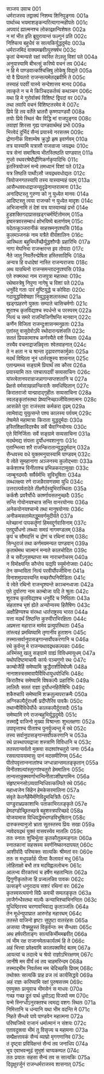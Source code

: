 सञ्जय उवाच	001  
धर्मराजस्य तद्वाक्यं निशम्य शिनिपुङ्गवः	001a  
पार्थाच्च भयमाशङ्कन्परित्यागान्महीपतेः	001c  
अपवादं ह्यात्मनश्च लोकाद्रक्षन्विशेषतः	002a  
न मां भीत इति ब्रूयुरायान्तं फल्गुनं प्रति	002c  
निश्चित्य बहुधैवं स सात्यकिर्युद्धदुर्मदः	003a  
धर्मराजमिदं वाक्यमब्रवीत्पुरुषर्षभ	003c  
कृतां चेन्मन्यसे रक्षां स्वस्ति तेऽस्तु विशां पते	004a  
अनुयास्यामि बीभत्सुं करिष्ये वचनं तव	004c  
न हि मे पाण्डवात्कश्चित्त्रिषु लोकेषु विद्यते	005a  
यो वै प्रियतरो राजन्सत्यमेतद्ब्रवीमि ते	005c  
तस्याहं पदवीं यास्ये सन्देशात्तव मानद	006a  
त्वत्कृते न च मे किञ्चिदकर्तव्यं कथञ्चन	006c  
यथा हि मे गुरोर्वाक्यं विशिष्टं द्विपदां वर	007a  
तथा तवापि वचनं विशिष्टतरमेव मे	007c  
प्रिये हि तव वर्तेते भ्रातरौ कृष्णपाण्डवौ	008a  
तयोः प्रिये स्थितं चैव विद्धि मां राजपुङ्गव	008c  
तवाज्ञां शिरसा गृह्य पाण्डवार्थमहं प्रभो	009a  
भित्त्वेदं दुर्भिदं सैन्यं प्रयास्ये नरसत्तम	009c  
द्रोणानीकं विशाम्येष क्रुद्धो झष इवार्णवम्	010a  
तत्र यास्यामि यत्रासौ राजन्राजा जयद्रथः	010c  
यत्र सेनां समाश्रित्य भीतस्तिष्ठति पाण्डवात्	011a  
गुप्तो रथवरश्रेष्ठैर्द्रौणिकर्णकृपादिभिः	011c  
इतस्त्रियोजनं मन्ये तमध्वानं विशां पते	012a  
यत्र तिष्ठति पार्थोऽसौ जयद्रथवधोद्यतः	012c  
त्रियोजनगतस्यापि तस्य यास्याम्यहं पदम्	013a  
आसैन्धववधाद्राजन्सुदृढेनान्तरात्मना	013c  
अनादिष्टस्तु गुरुणा को नु युध्येत मानवः	014a  
आदिष्टस्तु त्वया राजन्को न युध्येत मादृशः	014c  
अभिजानामि तं देशं यत्र यास्याम्यहं प्रभो	014e  
हुडशक्तिगदाप्रासखड्गचर्मर्ष्टितोमरम्	015a  
इष्वस्त्रवरसम्बाधं क्षोभयिष्ये बलार्णवम्	015c  
यदेतत्कुञ्जरानीकं साहस्रमनुपश्यसि	016a  
कुलमञ्जनकं नाम यत्रैते वीर्यशालिनः	016c  
आस्थिता बहुभिर्म्लेच्छैर्युद्धशौण्डैः प्रहारिभिः	017a  
नागा मेघनिभा राजन्क्षरन्त इव तोयदाः	017c  
नैते जातु निवर्तेरन्प्रेषिता हस्तिसादिभिः	018a  
अन्यत्र हि वधादेषां नास्ति राजन्पराजयः	018c  
अथ यान्रथिनो राजन्समन्तादनुपश्यसि	019a  
एते रुक्मरथा नाम राजपुत्रा महारथाः	019c  
रथेष्वस्त्रेषु निपुणा नागेषु च विशां पते	020a  
धनुर्वेदे गताः पारं मुष्टियुद्धे च कोविदाः	020c  
गदायुद्धविशेषज्ञा नियुद्धकुशलास्तथा	021a  
खड्गप्रहरणे युक्ताः सम्पाते चासिचर्मणोः	021c  
शूराश्च कृतविद्याश्च स्पर्धन्ते च परस्परम्	022a  
नित्यं च समरे राजन्विजिगीषन्ति मानवान्	022c  
कर्णेन विजिता राजन्दुःशासनमनुव्रताः	023a  
एतांस्तु वासुदेवोऽपि रथोदारान्प्रशंसति	023c  
सततं प्रियकामाश्च कर्णस्यैते वशे स्थिताः	024a  
तस्यैव वचनाद्राजन्निवृत्ताः श्वेतवाहनात्	024c  
ते न क्षता न च श्रान्ता दृढावरणकार्मुकाः	025a  
मदर्थं विष्ठिता नूनं धार्तराष्ट्रस्य शासनात्	025c  
एतान्प्रमथ्य सङ्ग्रामे प्रियार्थं तव कौरव	026a  
प्रयास्यामि ततः पश्चात्पदवीं सव्यसाचिनः	026c  
यांस्त्वेतानपरान्राजन्नागान्सप्तशतानि च	027a  
प्रेक्षसे वर्मसञ्छन्नान्किरातैः समधिष्ठितान्	027c  
किरातराजो यान्प्रादाद्गृहीतः सव्यसाचिना	028a  
स्वलङ्कृतांस्तथा प्रेष्यानिच्छञ्जीवितमात्मनः	028c  
आसन्नेते पुरा राजंस्तव कर्मकरा दृढम्	029a  
त्वामेवाद्य युयुत्सन्ते पश्य कालस्य पर्ययम्	029c  
तेषामेते महामात्राः किराता युद्धदुर्मदाः	030a  
हस्तिशिक्षाविदश्चैव सर्वे चैवाग्नियोनयः	030c  
एते विनिर्जिताः सर्वे सङ्ग्रामे सव्यसाचिना	031a  
मदर्थमद्य संयत्ता दुर्योधनवशानुगाः	031c  
एतान्भित्त्वा शरै राजन्किरातान्युद्धदुर्मदान्	032a  
सैन्धवस्य वधे युक्तमनुयास्यामि पाण्डवम्	032c  
ये त्वेते सुमहानागा अञ्जनस्य कुलोद्भवाः	033a  
कर्कशाश्च विनीताश्च प्रभिन्नकरटामुखाः	033c  
जाम्बूनदमयैः सर्वैर्वर्मभिः सुविभूषिताः	034a  
लब्धलक्ष्या रणे राजन्नैरावणसमा युधि	034c  
उत्तरात्पर्वतादेते तीक्ष्णैर्दस्युभिरास्थिताः	035a  
कर्कशैः प्रवरैर्योधैः कार्ष्णायसतनुच्छदैः	035c  
सन्ति गोयोनयश्चात्र सन्ति वानरयोनयः	036a  
अनेकयोनयश्चान्ये तथा मानुषयोनयः	036c  
अनीकमसतामेतद्धूमवर्णमुदीर्यते	037a  
म्लेच्छानां पापकर्तॄणां हिमवद्दुर्गवासिनाम्	037c  
एतद्दुर्योधनो लब्ध्वा समग्रं नागमण्डलम्	038a  
कृपं च सौमदत्तिं च द्रोणं च रथिनां वरम्	038c  
सिन्धुराजं तथा कर्णमवमन्यत पाण्डवान्	039a  
कृतार्थमथ चात्मानं मन्यते कालचोदितः	039c  
ते च सर्वेऽनुसम्प्राप्ता मम नाराचगोचरम्	040a  
न विमोक्ष्यन्ति कौन्तेय यद्यपि स्युर्मनोजवाः	040c  
तेन सम्भाविता नित्यं परवीर्योपजीविना	041a  
विनाशमुपयास्यन्ति मच्छरौघनिपीडिताः	041c  
ये त्वेते रथिनो राजन्दृश्यन्ते काञ्चनध्वजाः	042a  
एते दुर्वारणा नाम काम्बोजा यदि ते श्रुताः	042c  
शूराश्च कृतविद्याश्च धनुर्वेदे च निष्ठिताः	043a  
संहताश्च भृशं ह्येते अन्योन्यस्य हितैषिणः	043c  
अक्षौहिण्यश्च संरब्धा धार्तराष्ट्रस्य भारत	044a  
यत्ता मदर्थं तिष्ठन्ति कुरुवीराभिरक्षिताः	044c  
अप्रमत्ता महाराज मामेव प्रत्युपस्थिताः	045a  
तांस्त्वहं प्रमथिष्यामि तृणानीव हुताशनः	045c  
तस्मात्सर्वानुपासङ्गान्सर्वोपकरणानि च	046a  
रथे कुर्वन्तु मे राजन्यथावद्रथकल्पकाः	046c  
अस्मिंस्तु खलु सङ्ग्रामे ग्राह्यं विविधमायुधम्	047a  
यथोपदिष्टमाचार्यैः कार्यः पञ्चगुणो रथः	047c  
काम्बोजैर्हि समेष्यामि क्रुद्धैराशीविषोपमैः	048a  
नानाशस्त्रसमावापैर्विविधायुधयोधिभिः	048c  
किरातैश्च समेष्यामि विषकल्पैः प्रहारिभिः	049a  
लालितैः सततं राज्ञा दुर्योधनहितैषिभिः	049c  
शकैश्चापि समेष्यामि शक्रतुल्यपराक्रमैः	050a  
अग्निकल्पैर्दुराधर्षैः प्रदीप्तैरिव पावकैः	050c  
तथान्यैर्विविधैर्योधैः कालकल्पैर्दुरासदैः	051a  
समेष्यामि रणे राजन्बहुभिर्युद्धदुर्मदैः	051c  
तस्माद्वै वाजिनो मुख्या विश्रान्ताः शुभलक्षणाः	052a  
उपावृत्ताश्च पीताश्च पुनर्युज्यन्तु मे रथे	052c  
तस्य सर्वानुपासङ्गान्सर्वोपकरणानि च	053a  
रथे प्रास्थापयद्राजा शस्त्राणि विविधानि च	053c  
ततस्तान्सर्वतो मुक्त्वा सदश्वांश्चतुरो जनाः	054a  
रसवत्पाययामासुः पानं मदसमीरिणम्	054c  
पीतोपवृत्तान्स्नातांश्च जग्धान्नान्समलङ्कृतान्	055a  
विनीतशल्यांस्तुरगांश्चतुरो हेममालिनः	055c  
तान्यत्तान्रुक्मवर्णाभान्विनीताञ्शीघ्रगामिनः	056a  
संहृष्टमनसोऽव्यग्रान्विधिवत्कल्पिते रथे	056c  
महाध्वजेन सिंहेन हेमकेसरमालिना	057a  
संवृते केतनैर्हेमैर्मणिविद्रुमचित्रितैः	057c  
पाण्डुराभ्रप्रकाशाभिः पताकाभिरलङ्कृते	057e  
हेमदण्डोच्छ्रितच्छत्रे बहुशस्त्रपरिच्छदे	058a  
योजयामास विधिवद्धेमभाण्डविभूषितान्	058c  
दारुकस्यानुजो भ्राता सूतस्तस्य प्रियः सखा	059a  
न्यवेदयद्रथं युक्तं वासवस्येव मातलिः	059c  
ततः स्नातः शुचिर्भूत्वा कृतकौतुकमङ्गलः	060a  
स्नातकानां सहस्रस्य स्वर्णनिष्कानदापयत्	060c  
आशीर्वादैः परिष्वक्तः सात्यकिः श्रीमतां वरः	060e  
ततः स मधुपर्कार्हः पीत्वा कैलावतं मधु	061a  
लोहिताक्षो बभौ तत्र मदविह्वललोचनः	061c  
आलभ्य वीरकांस्यं च हर्षेण महतान्वितः	062a  
द्विगुणीकृततेजा हि प्रज्वलन्निव पावकः	062c  
उत्सङ्गे धनुरादाय सशरं रथिनां वरः	062e  
कृतस्वस्त्ययनो विप्रैः कवची समलङ्कृतः	063a  
लाजैर्गन्धैस्तथा माल्यैः कन्याभिश्चाभिनन्दितः	063c  
युधिष्ठिरस्य चरणावभिवाद्य कृताञ्जलिः	064a  
तेन मूर्धन्युपाघ्रात आरुरोह महारथम्	064c  
ततस्ते वाजिनो हृष्टाः सुपुष्टा वातरंहसः	065a  
अजय्या जैत्रमूहुस्तं विकुर्वन्तः स्म सैन्धवाः	065c  
अथ हर्षपरीताङ्गः सात्यकिर्भीममब्रवीत्	066a  
त्वं भीम रक्ष राजानमेतत्कार्यतमं हि ते	066c  
अहं भित्त्वा प्रवेक्ष्यामि कालपक्वमिदं बलम्	067a  
आयत्यां च तदात्वे च श्रेयो राज्ञोऽभिरक्षणम्	067c  
जानीषे मम वीर्यं त्वं तव चाहमरिन्दम	068a  
तस्माद्भीम निवर्तस्व मम चेदिच्छसि प्रियम्	068c  
तथोक्तः सात्यकिं प्राह व्रज त्वं कार्यसिद्धये	069a  
अहं राज्ञः करिष्यामि रक्षां पुरुषसत्तम	069c  
एवमुक्तः प्रत्युवाच भीमसेनं स माधवः	070a  
गच्छ गच्छ द्रुतं पार्थ ध्रुवोऽद्य विजयो मम	070c  
यन्मे स्निग्धोऽनुरक्तश्च त्वमद्य वशगः स्थितः	071a  
निमित्तानि च धन्यानि यथा भीम वदन्ति मे	071c  
निहते सैन्धवे पापे पाण्डवेन महात्मना	072a  
परिष्वजिष्ये राजानं धर्मात्मानं न संशयः	072c  
एतावदुक्त्वा भीमं तु विसृज्य च महामनाः	073a  
सम्प्रैक्षत्तावकं सैन्यं व्याघ्रो मृगगणानिव	073c  
तं दृष्ट्वा प्रविविक्षन्तं सैन्यं तव जनाधिप	074a  
भूय एवाभवन्मूढं सुभृशं चाप्यकम्पत	074c  
ततः प्रयातः सहसा सैन्यं तव स सात्यकिः	075a  
दिदृक्षुरर्जुनं राजन्धर्मराजस्य शासनात्	075c  
